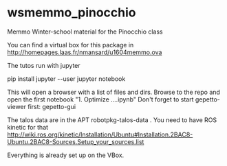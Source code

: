 # wsmemmo_pinocchio
Memmo Winter-school material for the Pinocchio class

You can find a virtual box for this package in http://homepages.laas.fr/nmansard/u1604memmo.ova

The tutos run with jupyter

pip install jupyter --user
jupyter notebook

This will open a browser with a list of files and dirs. Browse to the repo and open the first notebook "1. Optimize ....ipynb"
Don't forget to start gepetto-viewer first: gepetto-gui
 
The talos data are in the APT robotpkg-talos-data . You need to have ROS kinetic for that http://wiki.ros.org/kinetic/Installation/Ubuntu#Installation.2BAC8-Ubuntu.2BAC8-Sources.Setup_your_sources.list

Everything is already set up on the VBox.



